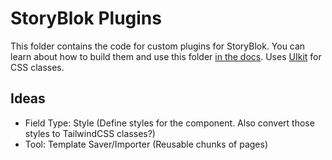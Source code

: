 # StoryBlok Plugins

This folder contains the code for custom plugins for StoryBlok. You can learn about how to build them and use this folder [in the docs](https://www.storyblok.com/docs/plugins/introduction). Uses [UIkit](https://getuikit.com/docs/introduction) for CSS classes.

## Ideas

- Field Type: Style (Define styles for the component. Also convert those styles to TailwindCSS classes?)
- Tool: Template Saver/Importer (Reusable chunks of pages)